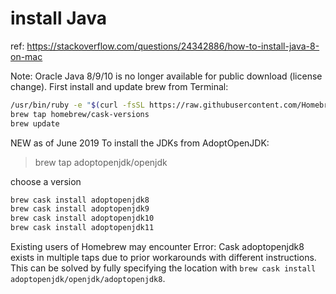 # install Java

ref:
<https://stackoverflow.com/questions/24342886/how-to-install-java-8-on-mac>

Note: Oracle Java 8/9/10 is no longer available for public download (license change).
First install and update brew from Terminal:

```bash
/usr/bin/ruby -e "$(curl -fsSL https://raw.githubusercontent.com/Homebrew/install/master/install)"
brew tap homebrew/cask-versions
brew update
```

NEW as of June 2019
To install the JDKs from AdoptOpenJDK:

> brew tap adoptopenjdk/openjdk

choose a version

```bash
brew cask install adoptopenjdk8
brew cask install adoptopenjdk9
brew cask install adoptopenjdk10
brew cask install adoptopenjdk11
```

Existing users of Homebrew may encounter Error: Cask adoptopenjdk8 exists in multiple taps due to prior workarounds with different instructions. This can be solved by fully specifying the location with `brew cask install adoptopenjdk/openjdk/adoptopenjdk8`.
